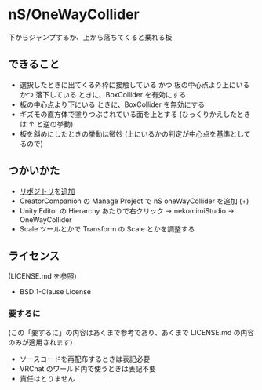 # nS/OneWayCollider

下からジャンプするか、上から落ちてくると乗れる板

## できること

-   選択したときに出てくる外枠に接触している かつ 板の中心点より上にいる かつ 落下している ときに、BoxCollider を有効にする
-   板の中心点より下にいる ときに、BoxCollider を無効にする
-   ギズモの直方体で塗りつぶされている面を上とする (ひっくりかえしたときは ↑ と逆の挙動)
-   板を斜めにしたときの挙動は微妙 (上にいるかの判定が中心点を基準としてるので)

## つかいかた

-   [リポジトリ](https://vpm.nekomimi.studio)を[追加](vcc://vpm/addRepo?url=https://vpm.nekomimi.studio/index.json)
-   CreatorCompanion の Manage Project で nS oneWayCollider を追加 (+)
-   Unity Editor の Hierarchy あたりで右クリック → nekomimiStudio → OneWayCollider
-   Scale ツールとかで Transform の Scale とかを調整する

## ライセンス

(LICENSE.md を参照)

-   BSD 1-Clause License

### 要するに

(この「要するに」の内容はあくまで参考であり、あくまで LICENSE.md の内容のみが適用されます)

-   ソースコードを再配布するときは表記必要
-   VRChat のワールド内で使うときは表記不要
-   責任はとりません
